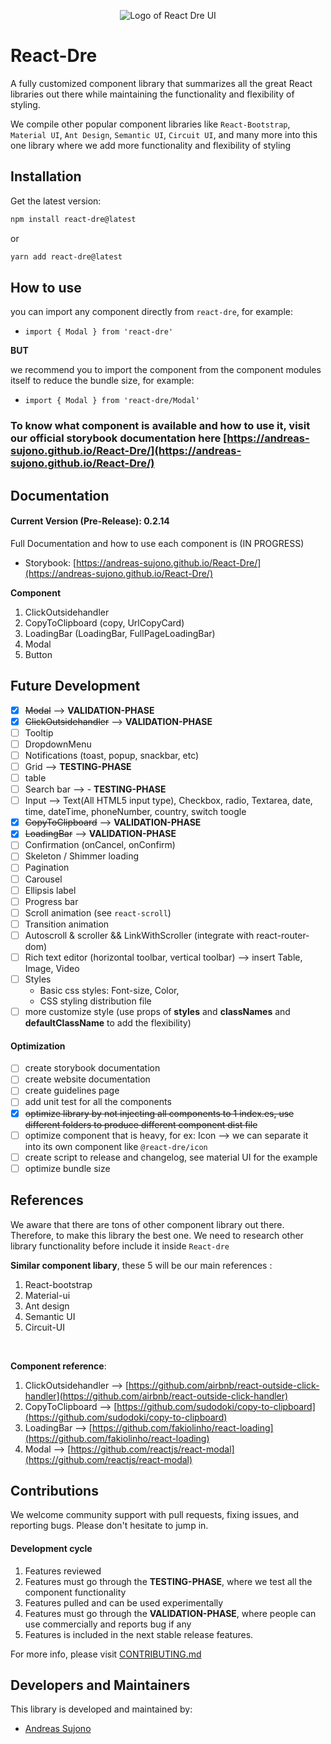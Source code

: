 <p align="center">
<img
  alt="Logo of React Dre UI"
  src="https://andreas-sujono.github.io/React-Dre/assets/logo-with-name.png"
  style={{ margin: 'auto', display: 'block' }}
/>
</p>


# React-Dre
A fully customized component library that summarizes all the great React libraries out there while maintaining the functionality and flexibility of styling.

We compile other popular component libraries like `React-Bootstrap`, `Material UI`, `Ant Design`, `Semantic UI`, `Circuit UI`, and many more  into this one library where we add more functionality and flexibility of styling

## Installation

Get the latest version:

```bash
npm install react-dre@latest
```

or

```bash
yarn add react-dre@latest
```

## How to use
you can import any component directly from `react-dre`, for example: 
- `import { Modal } from 'react-dre'`

**BUT**

we recommend you to import the component from the component modules itself to reduce the bundle size, for example:
- `import { Modal } from 'react-dre/Modal'`

### To know what component is available and how to use it, visit our official storybook documentation here [https://andreas-sujono.github.io/React-Dre/](https://andreas-sujono.github.io/React-Dre/)


## Documentation
#### Current Version (Pre-Release): 0.2.14
Full Documentation and how to use each component is (IN PROGRESS)

- Storybook: [https://andreas-sujono.github.io/React-Dre/](https://andreas-sujono.github.io/React-Dre/)

**Component**
1) ClickOutsidehandler
2) CopyToClipboard (copy, UrlCopyCard)
3) LoadingBar (LoadingBar, FullPageLoadingBar)
4) Modal
5) Button

## Future Development
* [x] ~~Modal~~ --> **VALIDATION-PHASE**
* [x] ~~ClickOutsidehandler~~ --> **VALIDATION-PHASE**
* [ ] Tooltip
* [ ] DropdownMenu
* [ ] Notifications (toast, popup, snackbar, etc)
* [ ] Grid --> **TESTING-PHASE**
* [ ] table
* [ ] Search bar --> - **TESTING-PHASE**
* [ ] Input --> Text(All HTML5 input type), Checkbox, radio, Textarea, date, time, dateTime, phoneNumber, country, switch toogle
* [x] ~~CopyToClipboard~~ -->  **VALIDATION-PHASE**
* [x] ~~LoadingBar~~ --> **VALIDATION-PHASE**
* [ ] Confirmation (onCancel, onConfirm)
* [ ] Skeleton / Shimmer loading 
* [ ] Pagination
* [ ] Carousel
* [ ] Ellipsis label
* [ ] Progress bar
* [ ] Scroll animation (see `react-scroll`)
* [ ] Transition animation
* [ ] Autoscroll & scroller && LinkWithScroller (integrate with react-router-dom)
* [ ] Rich text editor (horizontal toolbar, vertical toolbar) --> insert Table, Image, Video
* [ ] Styles
    - Basic css styles: Font-size, Color, 
    - CSS styling distribution file
* [ ] more customize style (use props of **styles** and **classNames** and **defaultClassName** to add the flexibility)

#### Optimization
* [ ] create storybook documentation
* [ ] create website documentation
* [ ] create guidelines page
* [ ] add unit test for all the components
* [x] ~~optimize library by not injecting all components to 1 index.es, use different folders to produce different component dist file~~
* [ ] optimize component that is heavy, for ex: Icon --> we can separate it into its own component like `@react-dre/icon`
* [ ] create script to release and changelog, see material UI for the example
* [ ] optimize bundle size
    
## References

We aware that there are tons of other component library out there. Therefore, to make this library the best one. We need to research other library functionality before include it inside `React-dre`

**Similar component libary**, these 5 will be our main references :
1) React-bootstrap
2) Material-ui
3) Ant design
4) Semantic UI
3) Circuit-UI

<br/>

**Component reference**:
1) ClickOutsidehandler --> [https://github.com/airbnb/react-outside-click-handler](https://github.com/airbnb/react-outside-click-handler)
2) CopyToClipboard --> [https://github.com/sudodoki/copy-to-clipboard](https://github.com/sudodoki/copy-to-clipboard)
3) LoadingBar --> [https://github.com/fakiolinho/react-loading](https://github.com/fakiolinho/react-loading)
4) Modal --> [https://github.com/reactjs/react-modal](https://github.com/reactjs/react-modal)

## Contributions
We welcome community support with pull requests, fixing issues, and reporting bugs. Please don't hesitate to jump in.

#### Development cycle
1) Features reviewed 
2) Features must go through the **TESTING-PHASE**, where we test all the component functionality
3) Features pulled and can be used experimentally
4) Features must go through the **VALIDATION-PHASE**, where people can use commercially and reports bug if any
5) Features is included in the next stable release features. 

For more info, please visit [CONTRIBUTING.md](https://github.com/Andreas-Sujono/React-Dre/blob/master/CONTRIBUTING.md)

## Developers and Maintainers
This library is developed and maintained by:
- [Andreas Sujono](https://github.com/Andreas-Sujono)

<br/>
